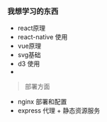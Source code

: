 ### 我想学习的东西

- react原理
- react-native 使用
- vue原理
- svg基础
- d3 使用
- 



> 部署方面
- nginx 部署和配置
- express 代理 + 静态资源服务
